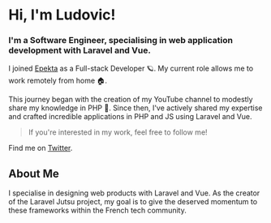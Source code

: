 # Hi, I'm Ludovic!

### I'm a Software Engineer, specialising in web application development with Laravel and Vue.

I joined [Epekta](https://epekta.com) as a Full-stack Developer 🪐. My current role allows me to work remotely from home 🏠.

This journey began with the creation of my YouTube channel to modestly share my knowledge in PHP 🤏. Since then, I've actively shared my expertise and crafted incredible applications in PHP and JS using Laravel and Vue.

> If you're interested in my work, feel free to follow me!

Find me on <a rel="me" href="https://twitter.com/LaravelJutsu">Twitter</a>.

## About Me

I specialise in designing web products with Laravel and Vue. As the creator of the Laravel Jutsu project, my goal is to give the deserved momentum to these frameworks within the French tech community.
